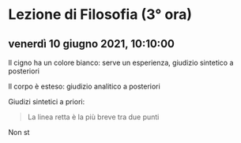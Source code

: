 #  Lezione di Filosofia (3° ora)

## venerdì 10 giugno 2021, 10:10:00


Il cigno ha un colore bianco: serve un esperienza, giudizio sintetico a posteriori

Il corpo è esteso: giudizio analitico a posteriori


Giudizi sintetici a priori: 

> La linea retta è la più breve tra due punti

Non st

<!--stackedit_data:
eyJoaXN0b3J5IjpbODAwMjc0NDQwXX0=
-->